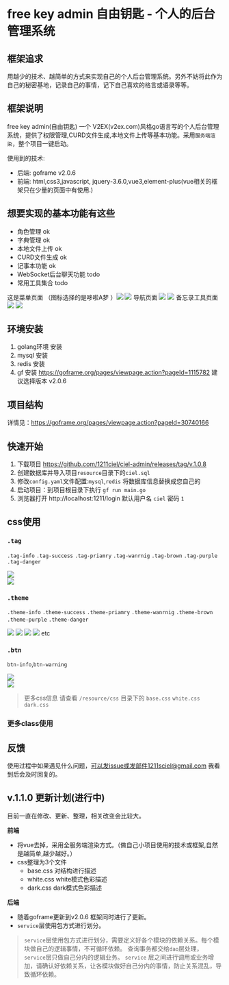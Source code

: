 # free key admin 自由钥匙 - 个人的后台管理系统

## 框架追求

用越少的技术、越简单的方式来实现自己的个人后台管理系统。另外不妨将此作为自己的秘密基地，记录自己的事情，记下自己喜欢的格言或语录等等。

## 框架说明

free key admin(自由钥匙) 一个 V2EX(v2ex.com)风格go语言写的个人后台管理系统，提供了权限管理,CURD文件生成,本地文件上传等基本功能。采用`服务端渲染`，整个项目一键启动。

使用到的技术:

- 后端: goframe v2.0.6
- 前端: html,css3,javascript, jquery-3.6.0,vue3,element-plus(vue相关的框架只在少量的页面中有使用.)

## 想要实现的基本功能有这些

- 角色管理 ok
- 字典管理 ok
- 本地文件上传 ok
- CURD文件生成 ok
- 记事本功能 ok
- WebSocket后台聊天功能 todo
- 常用工具集合 todo

这是菜单页面 （图标选择的是哆啦A梦 ）![](./documents/home1.png) ![](./documents/home2.png)
导航页面  ![](./documents/home5.png) ![](./documents/home6.png)
备忘录工具页面 ![](./documents/home3.png) ![](./documents/home4.png)

## 环境安装

1. golang环境 安装
2. mysql 安装
3. redis 安装
4. gf 安装  https://goframe.org/pages/viewpage.action?pageId=1115782  建议选择版本 v2.0.6

## 项目结构

详情见：https://goframe.org/pages/viewpage.action?pageId=30740166

## 快速开始

1. 下载项目 https://github.com/1211ciel/ciel-admin/releases/tag/v.1.0.8
2. 创建数据库并导入项目`resource`目录下的`ciel.sql`
3. 修改`config.yaml`文件配置:`mysql`,`redis` 将数据库信息替换成您自己的
4. 启动项目：到项目根目录下执行 `gf run main.go`
5. 浏览器打开 http://localhost:1211/login  默认用户名 `ciel` 密码 `1`

## css使用

### `.tag`

`.tag-info` `.tag-success` `.tag-priamry` `.tag-wanrnig` `.tag-brown` `.tag-purple` `.tag-danger`

![](./documents/tag.png) <br> ![](./documents/tag2.png)

### `.theme`

`.theme-info` `.theme-success` `.theme-priamry` `.theme-wanrnig` `.theme-brown` `.theme-purple` `.theme-danger`

![](./documents/theme4.png)
![](./documents/theme3.png)
![](./documents/theme1.png)
![](./documents/theme2.png)
etc

### `.btn`

`btn-info`,`btn-warning`

![](./documents/btn1.png) <br>
![](./documents/btn2.png)


> 更多css信息 请查看 `/resource/css` 目录下的 `base.css` `white.css` `dark.css`

### 更多class使用


## 反馈

使用过程中如果遇见什么问题，可以发issue或发邮件1211sciel@gmail.com 我看到后会及时回复的。

## v.1.1.0 更新计划(进行中)

目前一直在修改、更新、整理，相关改变会比较大。

**前端**

- 将vue去掉，采用全服务端渲染方式。（做自己小项目使用的技术或框架,自然是越简单,越少越好。）
- css整理为3个文件
    - base.css 对结构进行描述
    - white.css white模式色彩描述
    - dark.css dark模式色彩描述

**后端**

- 随着goframe更新到v2.0.6 框架同时进行了更新。
- `service`层使用包方式进行划分。

> `service`层使用包方式进行划分，需要定义好各个模块的依赖关系。每个模块做自己的逻辑事情，不可循环依赖。
> 查询事务都交给`dao`层处理，`service`层只做自己分内的逻辑业务。
> `service` 层之间进行调用或业务增加，请确认好依赖关系，让各模块做好自己分内的事情，防止关系混乱，导致循环依赖。

